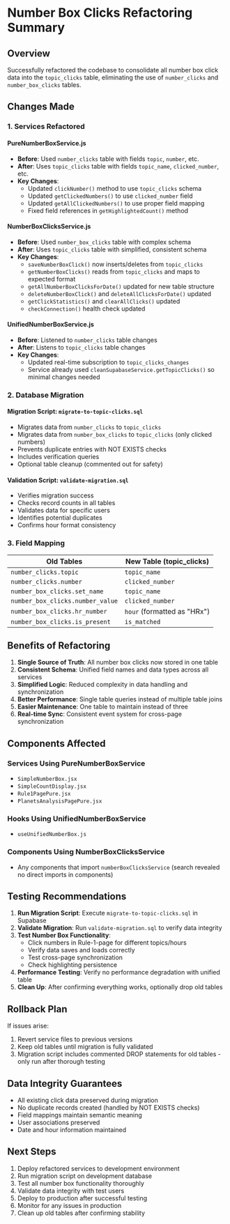 # Number Box Clicks Refactoring Summary

## Overview
Successfully refactored the codebase to consolidate all number box click data into the `topic_clicks` table, eliminating the use of `number_clicks` and `number_box_clicks` tables.

## Changes Made

### 1. Services Refactored

#### PureNumberBoxService.js
- **Before**: Used `number_clicks` table with fields `topic`, `number`, etc.
- **After**: Uses `topic_clicks` table with fields `topic_name`, `clicked_number`, etc.
- **Key Changes**:
  - Updated `clickNumber()` method to use `topic_clicks` schema
  - Updated `getClickedNumbers()` to use `clicked_number` field
  - Updated `getAllClickedNumbers()` to use proper field mapping
  - Fixed field references in `getHighlightedCount()` method

#### NumberBoxClicksService.js
- **Before**: Used `number_box_clicks` table with complex schema
- **After**: Uses `topic_clicks` table with simplified, consistent schema
- **Key Changes**:
  - `saveNumberBoxClick()` now inserts/deletes from `topic_clicks`
  - `getNumberBoxClicks()` reads from `topic_clicks` and maps to expected format
  - `getAllNumberBoxClicksForDate()` updated for new table structure
  - `deleteNumberBoxClick()` and `deleteAllClicksForDate()` updated
  - `getClickStatistics()` and `clearAllClicks()` updated
  - `checkConnection()` health check updated

#### UnifiedNumberBoxService.js
- **Before**: Listened to `number_clicks` table changes
- **After**: Listens to `topic_clicks` table changes
- **Key Changes**:
  - Updated real-time subscription to `topic_clicks_changes`
  - Service already used `cleanSupabaseService.getTopicClicks()` so minimal changes needed

### 2. Database Migration

#### Migration Script: `migrate-to-topic-clicks.sql`
- Migrates data from `number_clicks` to `topic_clicks`
- Migrates data from `number_box_clicks` to `topic_clicks` (only clicked numbers)
- Prevents duplicate entries with NOT EXISTS checks
- Includes verification queries
- Optional table cleanup (commented out for safety)

#### Validation Script: `validate-migration.sql`
- Verifies migration success
- Checks record counts in all tables
- Validates data for specific users
- Identifies potential duplicates
- Confirms hour format consistency

### 3. Field Mapping

| Old Tables | New Table (topic_clicks) |
|-----------|-------------------------|
| `number_clicks.topic` | `topic_name` |
| `number_clicks.number` | `clicked_number` |
| `number_box_clicks.set_name` | `topic_name` |
| `number_box_clicks.number_value` | `clicked_number` |
| `number_box_clicks.hr_number` | `hour` (formatted as "HRx") |
| `number_box_clicks.is_present` | `is_matched` |

## Benefits of Refactoring

1. **Single Source of Truth**: All number box clicks now stored in one table
2. **Consistent Schema**: Unified field names and data types across all services
3. **Simplified Logic**: Reduced complexity in data handling and synchronization
4. **Better Performance**: Single table queries instead of multiple table joins
5. **Easier Maintenance**: One table to maintain instead of three
6. **Real-time Sync**: Consistent event system for cross-page synchronization

## Components Affected

### Services Using PureNumberBoxService
- `SimpleNumberBox.jsx`
- `SimpleCountDisplay.jsx`
- `Rule1PagePure.jsx`
- `PlanetsAnalysisPagePure.jsx`

### Hooks Using UnifiedNumberBoxService
- `useUnifiedNumberBox.js`

### Components Using NumberBoxClicksService
- Any components that import `numberBoxClicksService` (search revealed no direct imports in components)

## Testing Recommendations

1. **Run Migration Script**: Execute `migrate-to-topic-clicks.sql` in Supabase
2. **Validate Migration**: Run `validate-migration.sql` to verify data integrity
3. **Test Number Box Functionality**: 
   - Click numbers in Rule-1-page for different topics/hours
   - Verify data saves and loads correctly
   - Test cross-page synchronization
   - Check highlighting persistence
4. **Performance Testing**: Verify no performance degradation with unified table
5. **Clean Up**: After confirming everything works, optionally drop old tables

## Rollback Plan

If issues arise:
1. Revert service files to previous versions
2. Keep old tables until migration is fully validated
3. Migration script includes commented DROP statements for old tables - only run after thorough testing

## Data Integrity Guarantees

- All existing click data preserved during migration
- No duplicate records created (handled by NOT EXISTS checks)
- Field mappings maintain semantic meaning
- User associations preserved
- Date and hour information maintained

## Next Steps

1. Deploy refactored services to development environment
2. Run migration script on development database
3. Test all number box functionality thoroughly
4. Validate data integrity with test users
5. Deploy to production after successful testing
6. Monitor for any issues in production
7. Clean up old tables after confirming stability
